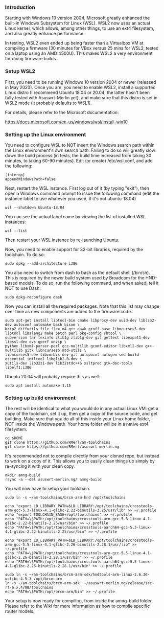 ### Introduction
Starting with Windows 10 version 2004, Microsoft greatly enhanced the built-in Windows Subsystem for Linux (WSL).  WSL2 now uses an actual Linux kernel, which allows, among other things, to use an ext4 filesystem, and also greatly enhance performance.

In testing, WSL2 even ended up being faster than a Virtualbox VM at compiling a firmware (30 minutes for VBox versus 25 mins for WSL2, tested on a laptop using an AMD 4500U).  This makes WSL2 a very environment for doing firmware builds.


### Setup WSL2
First, you need to be running Windows 10 version 2004 or newer (released in May 2020).  Once you are, you need to enable WSL2, install a supported Linux distro (I recommend Ubuntu 18.04 or 20.04, the latter hasn't been fully tested with Asuswrt-Merlin yet), and make sure that this distro is set in WSL2 mode (it probably defaults to WSL1).

For details, please refer to the Microsoft documentation:

https://docs.microsoft.com/en-us/windows/wsl/install-win10


### Setting up the Linux environment
You need to configure WSL to NOT insert the Windows search path within the Linux environment's own search path.  Failing to do so will greatly slow down the build process (in tests, the build time increased from taking 30 minutes, to taking 60-90 minutes).  Edit (or create) /etc/wsl.conf, and add the following:

```
[interop]
appendWindowsPath=false
```
Next, restart the WSL instance.  First log out of it (by typing "exit"), then open a Windows command prompt to issue the following command (edit the instance label to use whatever you used, if it's not ubuntu-18.04)

```
wsl --shutdown Ubuntu-18.04
```

You can see the actual label name by viewing the list of installed WSL instances:

```
wsl --list 
```

Then restart your WSL instance by re-launching Ubuntu.

Now, you need to enable support for 32-bit libraries, required by the toolchain.  To do so:

```
sudo dpkg --add-architecture i386
```

You also need to switch from dash to bash as the default shell (/bin/sh).  This is required by the newer build system used by Broadcom for the HND-based models.  To do so, run the following command, and when asked, tell it NOT to use Dash:

```
sudo dpkg-reconfigure dash
```

Now you can install all the required packages.  Note that this list may change over time as new components are added to the firmware code.

```
sudo apt-get install libtool-bin cmake libproxy-dev uuid-dev liblzo2-dev autoconf automake bash bison \
bzip2 diffutils file flex m4 g++ gawk groff-base libncurses5-dev libtool libslang2 make patch perl pkg-config shtool \
subversion tar texinfo zlib1g zlib1g-dev git gettext libexpat1-dev libssl-dev cvs gperf unzip \
python libxml-parser-perl gcc-multilib gconf-editor libxml2-dev g++-multilib gitk libncurses5 mtd-utils \
libncurses5-dev libvorbis-dev git autopoint autogen sed build-essential intltool libglib2.0-dev \
xutils-dev lib32z1-dev lib32stdc++6 xsltproc gtk-doc-tools libelf1:i386
```

Ubuntu 20.04 will probably require this as well:

```
sudo apt install automake-1.15
```

### Setting up build environment
The rest will be identical to what you would do in any actual Linux VM: get a copy of the toolchain, set it up, then get a copy of the source code, and get building.  Make sure that you do all of this inside your Linux home folder, NOT inside the Windows path.  Your home folder will be in a native ext4 filesystem.

```
cd $HOME
git clone https://github.com/RMerl/am-toolchains
git clone https://github.com/RMerl/asuswrt-merlin.ng
```

It's recommended not to compile directly from your cloned repo, but instead to work on a copy of it.  This allows you to easily clean things up simply by re-syncing it with your clean copy.

```
mkdir amng-build
rsync -a --del asuswrt-merlin.ng/ amng-build
```

You will now have to setup your toolchain.

```
sudo ln -s ~/am-toolchains/brcm-arm-hnd /opt/toolchains

echo "export LD_LIBRARY_PATH=$LD_LIBRARY:/opt/toolchains/crosstools-arm-gcc-5.3-linux-4.1-glibc-2.22-binutils-2.25/usr/lib" >> ~/.profile
echo "export TOOLCHAIN_BASE=/opt/toolchains" >> ~/.profile
echo "PATH=\$PATH:/opt/toolchains/crosstools-arm-gcc-5.3-linux-4.1-glibc-2.22-binutils-2.25/usr/bin" >> ~/.profile
echo "PATH=\$PATH:/opt/toolchains/crosstools-aarch64-gcc-5.3-linux-4.1-glibc-2.22-binutils-2.25/usr/bin" >> ~/.profile

echo "export LD_LIBRARY_PATH=$LD_LIBRARY:/opt/toolchains/crosstools-arm-gcc-5.5-linux-4.1-glibc-2.26-binutils-2.28.1/usr/lib" >> ~/.profile
echo "PATH=\$PATH:/opt/toolchains/crosstools-arm-gcc-5.5-linux-4.1-glibc-2.26-binutils-2.28.1/usr/bin" >> ~/.profile
echo "PATH=\$PATH:/opt/toolchains/crosstools-aarch64-gcc-5.5-linux-4.1-glibc-2.26-binutils-2.28.1/usr/bin" >> ~/.profile

sudo ln -s ~/am-toolchains/brcm-arm-sdk/hndtools-arm-linux-2.6.36-uclibc-4.5.3 /opt/brcm-arm
ln -s ~/am-toolchains/brcm-arm-sdk  ~/asuswrt-merlin.ng/release/src-rt-6.x.4708/toolchains
echo "PATH=\$PATH:/opt/brcm-arm/bin" >> ~/.profile
```

Your setup is now ready for compiling, from inside the amng-build folder.  Please refer to the Wiki for more information as how to compile specific router models.
